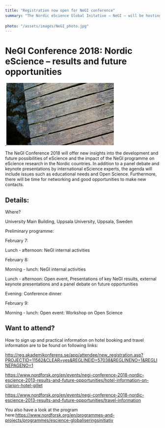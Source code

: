 ```yaml
---
title: "Registration now open for NeGI conference"
summary: "The Nordic eScience Global Initative – NeGI – will be hosting their conference at Uppsala University in Sweden from 7-9th February."

photo: "/assets/images/NeGI_photo.jpg"
---
```


# NeGI Conference 2018: Nordic eScience – results and future opportunities
<a href="/assets/images/people/NeGI_bilde.jpg">
  <img class="smallpic" src="/assets/images/latest-news-3.png">
</a>

The NeGI Conference 2018 will offer new insights into the development and future possibilities of eScience and the impact of the NeGI programme on eScience research in the Nordic countries. In addition to a panel debate and keynote presentations by international eScience experts, the agenda will include issues such as educational needs and Open Science. Furthermore, there will be time for networking and good opportunities to make new contacts. 


## Details:


Where?

University Main Building, Uppsala University, Uppsala, Sweden 

Preliminary programme:

February 7: 

Lunch - afternoon: NeGI internal activities 

February 8:

Morning - lunch: NeGI internal activities

Lunch - afternoon: Open event, Presentations of key NeGI results, external keynote presentations and a panel debate on future opportunities

Evening: Conference dinner

February 9:

Morning - lunch: Open event: Workshop on Open Science


## Want to attend?


How to sign up and practical information on hotel booking and travel information are to be found on following links: 

http://reg.akademikonferens.se/app/attendee/new_registration.asp?PROJECTID=11562&CLEAR=yes&REGLINEID=57038&REGLINENO=1&REGLINEPAGENO=1

https://www.nordforsk.org/en/events/negi-conference-2018-nordic-escience-2013-results-and-future-opportunities/hotel-information-on-clarion-hotel-gillet

https://www.nordforsk.org/en/events/negi-conference-2018-nordic-escience-2013-results-and-future-opportunities/travel-information


You also have a look at the program here:https://www.nordforsk.org/en/programmes-and-projects/programmes/escience-globaliseringsinitiativ

